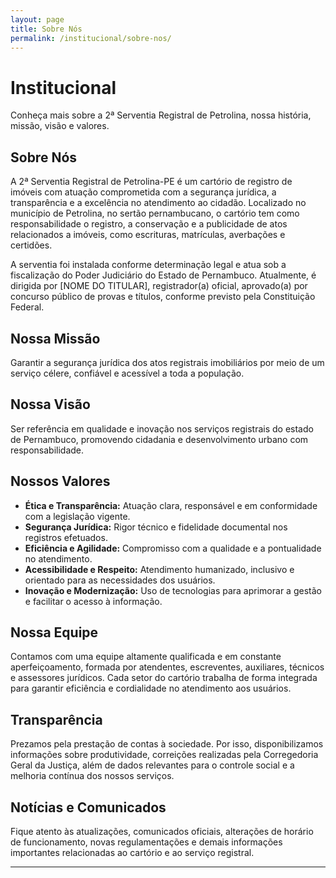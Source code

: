 ```yaml
---
layout: page
title: Sobre Nós
permalink: /institucional/sobre-nos/
---
```


# Institucional

Conheça mais sobre a 2ª Serventia Registral de Petrolina, nossa história, missão, visão e valores.

## Sobre Nós

A 2ª Serventia Registral de Petrolina-PE é um cartório de registro de imóveis com atuação comprometida com a segurança jurídica, a transparência e a excelência no atendimento ao cidadão. Localizado no município de Petrolina, no sertão pernambucano, o cartório tem como responsabilidade o registro, a conservação e a publicidade de atos relacionados a imóveis, como escrituras, matrículas, averbações e certidões.

A serventia foi instalada conforme determinação legal e atua sob a fiscalização do Poder Judiciário do Estado de Pernambuco. Atualmente, é dirigida por [NOME DO TITULAR], registrador(a) oficial, aprovado(a) por concurso público de provas e títulos, conforme previsto pela Constituição Federal.

## Nossa Missão

Garantir a segurança jurídica dos atos registrais imobiliários por meio de um serviço célere, confiável e acessível a toda a população.

## Nossa Visão

Ser referência em qualidade e inovação nos serviços registrais do estado de Pernambuco, promovendo cidadania e desenvolvimento urbano com responsabilidade.

## Nossos Valores

- **Ética e Transparência:** Atuação clara, responsável e em conformidade com a legislação vigente.  
- **Segurança Jurídica:** Rigor técnico e fidelidade documental nos registros efetuados.  
- **Eficiência e Agilidade:** Compromisso com a qualidade e a pontualidade no atendimento.  
- **Acessibilidade e Respeito:** Atendimento humanizado, inclusivo e orientado para as necessidades dos usuários.  
- **Inovação e Modernização:** Uso de tecnologias para aprimorar a gestão e facilitar o acesso à informação.

## Nossa Equipe

Contamos com uma equipe altamente qualificada e em constante aperfeiçoamento, formada por atendentes, escreventes, auxiliares, técnicos e assessores jurídicos. Cada setor do cartório trabalha de forma integrada para garantir eficiência e cordialidade no atendimento aos usuários.

## Transparência

Prezamos pela prestação de contas à sociedade. Por isso, disponibilizamos informações sobre produtividade, correições realizadas pela Corregedoria Geral da Justiça, além de dados relevantes para o controle social e a melhoria contínua dos nossos serviços.

## Notícias e Comunicados

Fique atento às atualizações, comunicados oficiais, alterações de horário de funcionamento, novas regulamentações e demais informações importantes relacionadas ao cartório e ao serviço registral.

---

